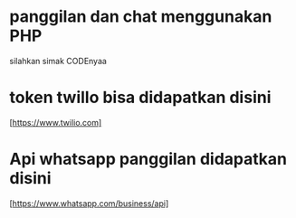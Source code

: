 # panggilan dan chat menggunakan PHP
silahkan simak CODEnyaa

# token twillo bisa didapatkan disini
[https://www.twilio.com]

# Api whatsapp panggilan didapatkan disini
[https://www.whatsapp.com/business/api]
